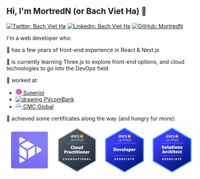 ## Hi, I'm MortredN (or Bach Viet Ha) 👋

[![Twitter: Bach Viet Ha](https://img.shields.io/badge/Twitter-1DA1F2?style=for-the-badge&logo=twitter&logoColor=white)](https://twitter.com/hvbach)
[![Linkedin: Bach Viet Ha](https://img.shields.io/badge/LinkedIn-0077B5?style=for-the-badge&logo=linkedin&logoColor=white)](https://www.linkedin.com/in/bach-viet-ha-b1a674198/)
[![GitHub: MortredN](https://img.shields.io/badge/GitHub-100000?style=for-the-badge&logo=github&logoColor=white)](https://github.com/MortredN)

I'm a web developer who:

🔭 has a few years of front-end experience in React & Next.js
  
🌱 is currently learning Three.js to explore front-end options, and cloud technologies to go into the DevOps field

🚀 worked at:
  - <a href="https://superjoi.com"><img src="./workplaces/superjoi.ico" alt="drawing" width="16"/> Superjoi</a>
  - <a href="https://www.pvcombank.com.vn"><img src="./workplaces/pvcombank.ico" alt="drawing" width="16"/> PVcomBank</a>
  - <a href="https://cmcglobal.com.vn"><img src="./workplaces/cmc.webp" alt="drawing" width="16"/> CMC Global</a>

🤔 achieved some certificates along the way (and hungry for more):

<a href="https://threejs-journey.com/certificate/view/25280"><img src="./certificates/threejs-journey.png" alt="drawing" width="120"/></a>
<a href="https://www.credly.com/badges/a87b2ce2-6f95-4202-8701-9af0a3cb757b/public_url"><img src="./certificates/aws-certified-cloud-practitioner.png" alt="drawing" width="120"/></a>
<a href="https://www.credly.com/badges/4538b70e-d7da-4c76-b98a-0c311e7279ea/public_url"><img src="./certificates/aws-certified-developer-associate.png" alt="drawing" width="120"/></a>
<a href="https://www.credly.com/badges/a1eb00a0-cf97-44a7-8f82-3729849db352/public_url"><img src="./certificates/aws-certified-solutions-architect-associate.png" alt="drawing" width="120"/></a>
